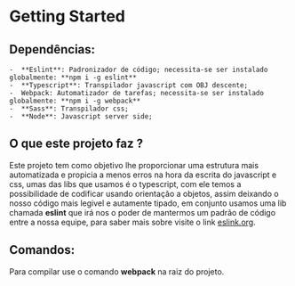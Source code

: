 # Getting Started


## Dependências:
	
	-  **Eslint**: Padronizador de código; necessita-se ser instalado globalmente: **npm i -g eslint**   	
	-  **Typescript**: Transpilador javascript com OBJ descente;
	-  Webpack: Automatizador de tarefas; necessita-se ser instalado globalmente: **npm i -g webpack**
	-  **Sass**: Transpilador css;
	-  **Node**: Javascript server side;

## O que este projeto faz ?

Este projeto tem como objetivo lhe proporcionar uma estrutura mais automatizada e propicia a menos erros na hora da escrita do javascript e css, umas das libs que usamos é o typescript, com ele temos a possibilidade de codificar usando orientação a objetos, assim deixando o nosso código mais legivel e autamente tipado, em conjunto usamos uma lib chamada **eslint** que irá nos o poder de mantermos um padrão de código entre a nossa equipe, para saber mais sobre visite o link [eslink.org](https://eslint.org/docs/about/).    


## Comandos:

Para compilar use o comando **webpack** na raiz do projeto.